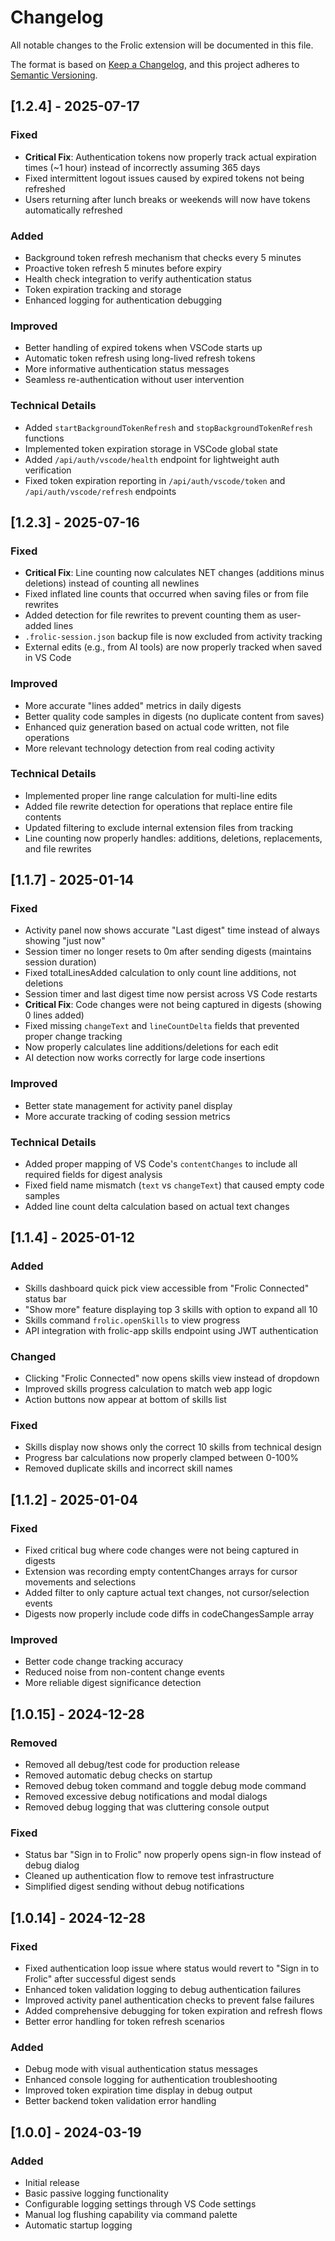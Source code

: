 # Changelog

All notable changes to the Frolic extension will be documented in this file.

The format is based on [Keep a Changelog](https://keepachangelog.com/en/1.0.0/),
and this project adheres to [Semantic Versioning](https://semver.org/spec/v2.0.0.html).

## [1.2.4] - 2025-07-17

### Fixed
- **Critical Fix**: Authentication tokens now properly track actual expiration times (~1 hour) instead of incorrectly assuming 365 days
- Fixed intermittent logout issues caused by expired tokens not being refreshed
- Users returning after lunch breaks or weekends will now have tokens automatically refreshed

### Added
- Background token refresh mechanism that checks every 5 minutes
- Proactive token refresh 5 minutes before expiry
- Health check integration to verify authentication status
- Token expiration tracking and storage
- Enhanced logging for authentication debugging

### Improved
- Better handling of expired tokens when VSCode starts up
- Automatic token refresh using long-lived refresh tokens
- More informative authentication status messages
- Seamless re-authentication without user intervention

### Technical Details
- Added `startBackgroundTokenRefresh` and `stopBackgroundTokenRefresh` functions
- Implemented token expiration storage in VSCode global state
- Added `/api/auth/vscode/health` endpoint for lightweight auth verification
- Fixed token expiration reporting in `/api/auth/vscode/token` and `/api/auth/vscode/refresh` endpoints

## [1.2.3] - 2025-07-16

### Fixed
- **Critical Fix**: Line counting now calculates NET changes (additions minus deletions) instead of counting all newlines
- Fixed inflated line counts that occurred when saving files or from file rewrites
- Added detection for file rewrites to prevent counting them as user-added lines
- `.frolic-session.json` backup file is now excluded from activity tracking
- External edits (e.g., from AI tools) are now properly tracked when saved in VS Code

### Improved
- More accurate "lines added" metrics in daily digests
- Better quality code samples in digests (no duplicate content from saves)
- Enhanced quiz generation based on actual code written, not file operations
- More relevant technology detection from real coding activity

### Technical Details
- Implemented proper line range calculation for multi-line edits
- Added file rewrite detection for operations that replace entire file contents
- Updated filtering to exclude internal extension files from tracking
- Line counting now properly handles: additions, deletions, replacements, and file rewrites

## [1.1.7] - 2025-01-14

### Fixed
- Activity panel now shows accurate "Last digest" time instead of always showing "just now"
- Session timer no longer resets to 0m after sending digests (maintains session duration)
- Fixed totalLinesAdded calculation to only count line additions, not deletions
- Session timer and last digest time now persist across VS Code restarts
- **Critical Fix**: Code changes were not being captured in digests (showing 0 lines added)
- Fixed missing `changeText` and `lineCountDelta` fields that prevented proper change tracking
- Now properly calculates line additions/deletions for each edit
- AI detection now works correctly for large code insertions

### Improved
- Better state management for activity panel display
- More accurate tracking of coding session metrics

### Technical Details
- Added proper mapping of VS Code's `contentChanges` to include all required fields for digest analysis
- Fixed field name mismatch (`text` vs `changeText`) that caused empty code samples
- Added line count delta calculation based on actual text changes

## [1.1.4] - 2025-01-12

### Added
- Skills dashboard quick pick view accessible from "Frolic Connected" status bar
- "Show more" feature displaying top 3 skills with option to expand all 10
- Skills command `frolic.openSkills` to view progress
- API integration with frolic-app skills endpoint using JWT authentication

### Changed
- Clicking "Frolic Connected" now opens skills view instead of dropdown
- Improved skills progress calculation to match web app logic
- Action buttons now appear at bottom of skills list

### Fixed
- Skills display now shows only the correct 10 skills from technical design
- Progress bar calculations now properly clamped between 0-100%
- Removed duplicate skills and incorrect skill names

## [1.1.2] - 2025-01-04

### Fixed
- Fixed critical bug where code changes were not being captured in digests
- Extension was recording empty contentChanges arrays for cursor movements and selections
- Added filter to only capture actual text changes, not cursor/selection events
- Digests now properly include code diffs in codeChangesSample array

### Improved
- Better code change tracking accuracy
- Reduced noise from non-content change events
- More reliable digest significance detection

## [1.0.15] - 2024-12-28

### Removed
- Removed all debug/test code for production release
- Removed automatic debug checks on startup
- Removed debug token command and toggle debug mode command
- Removed excessive debug notifications and modal dialogs
- Removed debug logging that was cluttering console output

### Fixed
- Status bar "Sign in to Frolic" now properly opens sign-in flow instead of debug dialog
- Cleaned up authentication flow to remove test infrastructure
- Simplified digest sending without debug notifications

## [1.0.14] - 2024-12-28

### Fixed
- Fixed authentication loop issue where status would revert to "Sign in to Frolic" after successful digest sends
- Enhanced token validation logging to debug authentication failures
- Improved activity panel authentication checks to prevent false failures
- Added comprehensive debugging for token expiration and refresh flows
- Better error handling for token refresh scenarios

### Added
- Debug mode with visual authentication status messages
- Enhanced console logging for authentication troubleshooting
- Improved token expiration time display in debug output
- Better backend token validation error handling

## [1.0.0] - 2024-03-19

### Added
- Initial release
- Basic passive logging functionality
- Configurable logging settings through VS Code settings
- Manual log flushing capability via command palette
- Automatic startup logging 